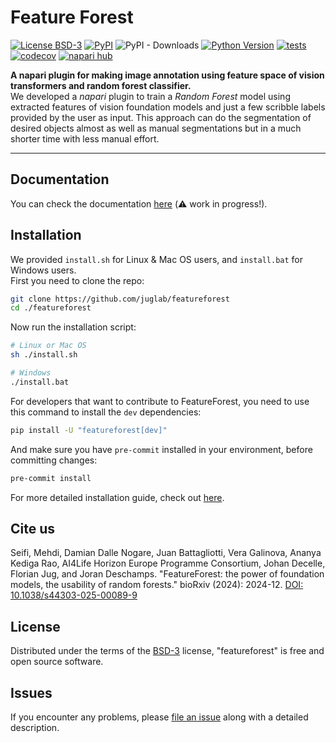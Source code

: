 # Feature Forest

[![License BSD-3](https://img.shields.io/pypi/l/featureforest.svg?color=green)](https://github.com/juglab/featureforest/blob/main/LICENSE)
[![PyPI](https://img.shields.io/pypi/v/featureforest.svg?color=green)](https://pypi.org/project/featureforest)
![PyPI - Downloads](https://img.shields.io/pypi/dm/featureforest)
[![Python Version](https://img.shields.io/pypi/pyversions/featureforest.svg?color=green)](https://python.org)
[![tests](https://github.com/juglab/featureforest/workflows/tests/badge.svg)](https://github.com/juglab/featureforest/actions)
[![codecov](https://codecov.io/gh/juglab/featureforest/branch/main/graph/badge.svg)](https://codecov.io/gh/juglab/featureforest)
[![napari hub](https://img.shields.io/endpoint?url=https://api.napari-hub.org/shields/featureforest)](https://napari-hub.org/plugins/featureforest)
<!--[![Downloads](https://pepy.tech/badge/featureforest)](https://pepy.tech/project/featureforest)-->

**A napari plugin for making image annotation using feature space of vision transformers and random forest classifier.**  
We developed a *napari* plugin to train a *Random Forest* model using extracted features of vision foundation models and just a few scribble labels provided by the user as input. This approach can do the segmentation of desired objects almost as well as manual segmentations but in a much shorter time with less manual effort.  

----------------------------------

## Documentation
You can check the documentation [here](https://juglab.github.io/featureforest/) (⚠️ work in progress!).  

## Installation
We provided `install.sh` for Linux & Mac OS users, and `install.bat` for Windows users.  
First you need to clone the repo:  
```bash
git clone https://github.com/juglab/featureforest
cd ./featureforest
```
Now run the installation script:  
```bash
# Linux or Mac OS
sh ./install.sh
```
```bash
# Windows
./install.bat
```

For developers that want to contribute to FeatureForest, you need to use this command to install the `dev` dependencies:  
```bash
pip install -U "featureforest[dev]"
```
And make sure you have `pre-commit` installed in your environment, before committing changes:  
```bash
pre-commit install
```

For more detailed installation guide, check out [here](https://juglab.github.io/featureforest/install/).


## Cite us

Seifi, Mehdi, Damian Dalle Nogare, Juan Battagliotti, Vera Galinova, Ananya Kediga Rao, AI4Life Horizon Europe Programme Consortium, Johan Decelle, Florian Jug, and Joran Deschamps. "FeatureForest: the power of foundation models, the usability of random forests." bioRxiv (2024): 2024-12. [DOI: 10.1038/s44303-025-00089-9](https://doi.org/10.1038/s44303-025-00089-9)


## License

Distributed under the terms of the [BSD-3] license,
"featureforest" is free and open source software.  

## Issues

If you encounter any problems, please [file an issue](https://github.com/juglab/featureforest/issues/new) along with a detailed description.  

[napari]: https://github.com/napari/napari
[Cookiecutter]: https://github.com/audreyr/cookiecutter
[@napari]: https://github.com/napari
[MIT]: http://opensource.org/licenses/MIT
[BSD-3]: http://opensource.org/licenses/BSD-3-Clause
[GNU GPL v3.0]: http://www.gnu.org/licenses/gpl-3.0.txt
[GNU LGPL v3.0]: http://www.gnu.org/licenses/lgpl-3.0.txt
[Apache Software License 2.0]: http://www.apache.org/licenses/LICENSE-2.0
[Mozilla Public License 2.0]: https://www.mozilla.org/media/MPL/2.0/index.txt
[cookiecutter-napari-plugin]: https://github.com/napari/cookiecutter-napari-plugin

[napari]: https://github.com/napari/napari
[tox]: https://tox.readthedocs.io/en/latest/
[pip]: https://pypi.org/project/pip/
[PyPI]: https://pypi.org/
[conda]: https://conda.io/projects/conda/en/latest/index.html
[mamba]: https://mamba.readthedocs.io/en/latest/installation/mamba-installation.html
